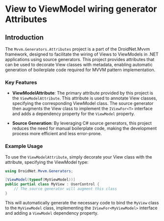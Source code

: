 # View to ViewModel wiring generator Attributes

## Introduction

The `Mvvm.Generators.Attributes` project is a part of the DroidNet.Mvvm framework, designed to facilitate the wiring of Views to ViewModels in .NET applications using source generators. This project provides attributes that can be used to decorate View classes with metadata, enabling automatic generation of boilerplate code required for MVVM pattern implementation.

### Key Features

- **ViewModelAttribute**: The primary attribute provided by this project is the `ViewModelAttribute`. This attribute is used to annotate View classes, specifying the corresponding ViewModel class. The source generator then augments the View class to implement the `IViewFor<T>` interface and adds a dependency property for the `ViewModel` property.

- **Source Generation**: By leveraging C# source generators, this project reduces the need for manual boilerplate code, making the development process more efficient and less error-prone.

### Example Usage

To use the `ViewModelAttribute`, simply decorate your View class with the attribute, specifying the ViewModel type:

```csharp
using DroidNet.Mvvm.Generators;

[ViewModel(typeof(MyViewModel))]
public partial class MyView : UserControl {
    // The source generator will augment this class
}
```

This will automatically generate the necessary code to bind the `MyView` class to the `MyViewModel` class, implementing the `IViewFor<MyViewModel>` interface and adding a `ViewModel` dependency property.
